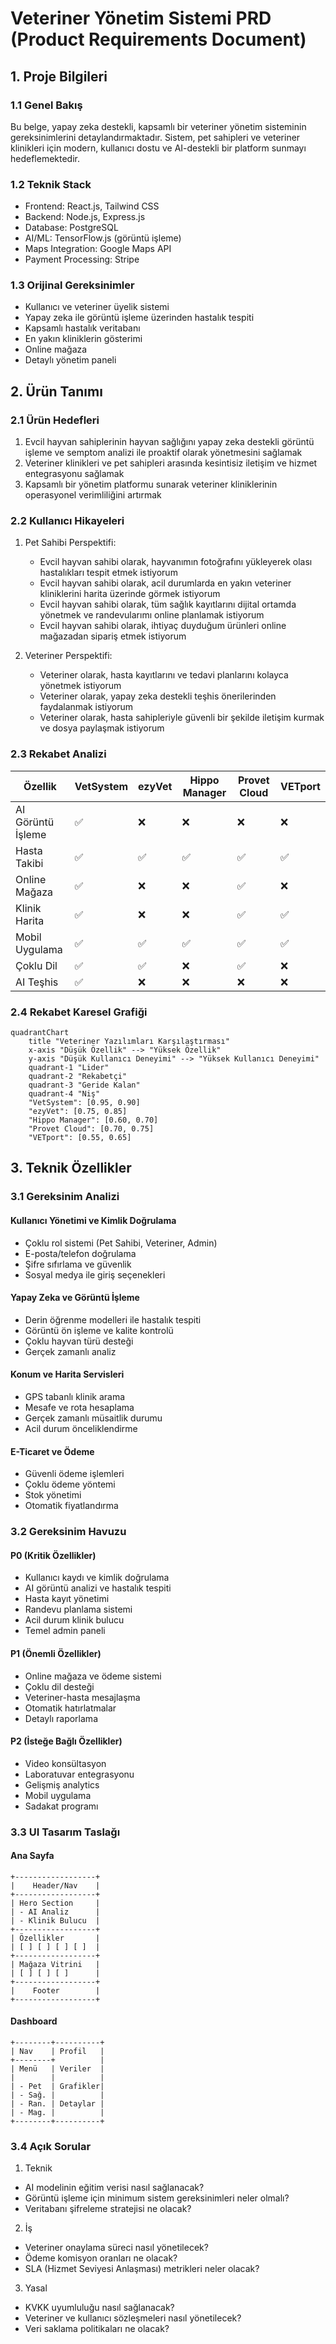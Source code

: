 # Veteriner Yönetim Sistemi PRD (Product Requirements Document)

## 1. Proje Bilgileri

### 1.1 Genel Bakış
Bu belge, yapay zeka destekli, kapsamlı bir veteriner yönetim sisteminin gereksinimlerini detaylandırmaktadır. Sistem, pet sahipleri ve veteriner klinikleri için modern, kullanıcı dostu ve AI-destekli bir platform sunmayı hedeflemektedir.

### 1.2 Teknik Stack
- Frontend: React.js, Tailwind CSS
- Backend: Node.js, Express.js
- Database: PostgreSQL
- AI/ML: TensorFlow.js (görüntü işleme)
- Maps Integration: Google Maps API
- Payment Processing: Stripe

### 1.3 Orijinal Gereksinimler
- Kullanıcı ve veteriner üyelik sistemi
- Yapay zeka ile görüntü işleme üzerinden hastalık tespiti
- Kapsamlı hastalık veritabanı
- En yakın kliniklerin gösterimi
- Online mağaza
- Detaylı yönetim paneli


## 2. Ürün Tanımı

### 2.1 Ürün Hedefleri
1. Evcil hayvan sahiplerinin hayvan sağlığını yapay zeka destekli görüntü işleme ve semptom analizi ile proaktif olarak yönetmesini sağlamak
2. Veteriner klinikleri ve pet sahipleri arasında kesintisiz iletişim ve hizmet entegrasyonu sağlamak
3. Kapsamlı bir yönetim platformu sunarak veteriner kliniklerinin operasyonel verimliliğini artırmak

### 2.2 Kullanıcı Hikayeleri

1. Pet Sahibi Perspektifi:
   - Evcil hayvan sahibi olarak, hayvanımın fotoğrafını yükleyerek olası hastalıkları tespit etmek istiyorum
   - Evcil hayvan sahibi olarak, acil durumlarda en yakın veteriner kliniklerini harita üzerinde görmek istiyorum
   - Evcil hayvan sahibi olarak, tüm sağlık kayıtlarını dijital ortamda yönetmek ve randevularımı online planlamak istiyorum
   - Evcil hayvan sahibi olarak, ihtiyaç duyduğum ürünleri online mağazadan sipariş etmek istiyorum

2. Veteriner Perspektifi:
   - Veteriner olarak, hasta kayıtlarını ve tedavi planlarını kolayca yönetmek istiyorum
   - Veteriner olarak, yapay zeka destekli teşhis önerilerinden faydalanmak istiyorum
   - Veteriner olarak, hasta sahipleriyle güvenli bir şekilde iletişim kurmak ve dosya paylaşmak istiyorum

### 2.3 Rekabet Analizi

| Özellik | VetSystem | ezyVet | Hippo Manager | Provet Cloud | VETport |
|---------|-----------|--------|---------------|--------------|----------|
| AI Görüntü İşleme | ✅ | ❌ | ❌ | ❌ | ❌ |
| Hasta Takibi | ✅ | ✅ | ✅ | ✅ | ✅ |
| Online Mağaza | ✅ | ❌ | ❌ | ✅ | ❌ |
| Klinik Harita | ✅ | ❌ | ❌ | ✅ | ✅ |
| Mobil Uygulama | ✅ | ✅ | ✅ | ✅ | ✅ |
| Çoklu Dil | ✅ | ✅ | ❌ | ✅ | ❌ |
| AI Teşhis | ✅ | ❌ | ❌ | ❌ | ❌ |

### 2.4 Rekabet Karesel Grafiği

```mermaid
quadrantChart
    title "Veteriner Yazılımları Karşılaştırması"
    x-axis "Düşük Özellik" --> "Yüksek Özellik"
    y-axis "Düşük Kullanıcı Deneyimi" --> "Yüksek Kullanıcı Deneyimi"
    quadrant-1 "Lider"
    quadrant-2 "Rekabetçi"
    quadrant-3 "Geride Kalan"
    quadrant-4 "Niş"
    "VetSystem": [0.95, 0.90]
    "ezyVet": [0.75, 0.85]
    "Hippo Manager": [0.60, 0.70]
    "Provet Cloud": [0.70, 0.75]
    "VETport": [0.55, 0.65]
```

## 3. Teknik Özellikler

### 3.1 Gereksinim Analizi

#### Kullanıcı Yönetimi ve Kimlik Doğrulama
- Çoklu rol sistemi (Pet Sahibi, Veteriner, Admin)
- E-posta/telefon doğrulama
- Şifre sıfırlama ve güvenlik
- Sosyal medya ile giriş seçenekleri

#### Yapay Zeka ve Görüntü İşleme
- Derin öğrenme modelleri ile hastalık tespiti
- Görüntü ön işleme ve kalite kontrolü
- Çoklu hayvan türü desteği
- Gerçek zamanlı analiz

#### Konum ve Harita Servisleri
- GPS tabanlı klinik arama
- Mesafe ve rota hesaplama
- Gerçek zamanlı müsaitlik durumu
- Acil durum önceliklendirme

#### E-Ticaret ve Ödeme
- Güvenli ödeme işlemleri
- Çoklu ödeme yöntemi
- Stok yönetimi
- Otomatik fiyatlandırma

### 3.2 Gereksinim Havuzu

#### P0 (Kritik Özellikler)
- Kullanıcı kaydı ve kimlik doğrulama
- AI görüntü analizi ve hastalık tespiti
- Hasta kayıt yönetimi
- Randevu planlama sistemi
- Acil durum klinik bulucu
- Temel admin paneli

#### P1 (Önemli Özellikler)
- Online mağaza ve ödeme sistemi
- Çoklu dil desteği
- Veteriner-hasta mesajlaşma
- Otomatik hatırlatmalar
- Detaylı raporlama

#### P2 (İsteğe Bağlı Özellikler)
- Video konsültasyon
- Laboratuvar entegrasyonu
- Gelişmiş analytics
- Mobil uygulama
- Sadakat programı

### 3.3 UI Tasarım Taslağı

#### Ana Sayfa
```
+------------------+
|    Header/Nav    |
+------------------+
| Hero Section     |
| - AI Analiz      |
| - Klinik Bulucu  |
+------------------+
| Özellikler       |
| [ ] [ ] [ ] [ ]  |
+------------------+
| Mağaza Vitrini   |
| [ ] [ ] [ ]      |
+------------------+
|    Footer        |
+------------------+
```

#### Dashboard
```
+--------+----------+
| Nav    | Profil   |
+--------+          |
| Menü   | Veriler  |
|        |          |
| - Pet  | Grafikler|
| - Sağ. |          |
| - Ran. | Detaylar |
| - Mag. |          |
+--------+----------+
```

### 3.4 Açık Sorular

1. Teknik
- AI modelinin eğitim verisi nasıl sağlanacak?
- Görüntü işleme için minimum sistem gereksinimleri neler olmalı?
- Veritabanı şifreleme stratejisi ne olacak?

2. İş
- Veteriner onaylama süreci nasıl yönetilecek?
- Ödeme komisyon oranları ne olacak?
- SLA (Hizmet Seviyesi Anlaşması) metrikleri neler olacak?

3. Yasal
- KVKK uyumluluğu nasıl sağlanacak?
- Veteriner ve kullanıcı sözleşmeleri nasıl yönetilecek?
- Veri saklama politikaları ne olacak?